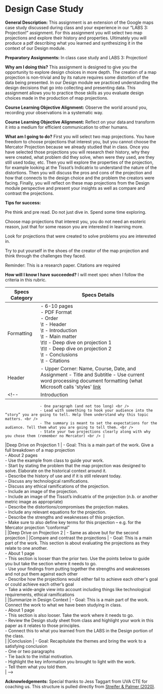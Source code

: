 # Design Case Study
**General Description:** This assignment is an extension of the Google maps case study discussed during class and your experience in our “LABS 3: Projection!” assignment. For this assignment you will select two map projections and explore their history and properties. Ultimately you will produce a pdf describing what you learned and synthesizing it in the context of our Design module. 

 
**Preparatory Assignments:** In class case study and LABS 3: Projection! 

**Why am I doing this?** This assignment is designed to give you the opportunity to explore design choices in more depth. The creation of a map projection is non-trivial and by its nature requires some distortion of the data being presented. In our Design module we practiced understanding the design decisions that go into collecting and presenting data. This assignment allows you to practice those skills as you evaluate design choices made in the production of map projections. 

 

**Course Learning Objective Alignment:** Observe the world around you, recording your observations in a systematic way. 

**Course Learning Objective Alignment:** Reflect on your data and transform it into a medium for efficient communication to other humans. 

 

 

**What am I going to do?** First you will select two map projections. You have freedom to choose projections that interest you, but you cannot choose the Mercator Projection because we already studied that in class. Once you have selected those projections you will research their history, why they were created, what problem did they solve, when were they used, are they still used today, etc. Then you will explore the properties of the projection, for example looking at the Tissot’s Indicatrix to understand the nature of the distortions. Then you will discuss the pros and cons of the projection and how that connects to the design choice and the problem the creators were facing. Finally, you will reflect on these map projections from the Design module perspective and present your insights as well as compare and contrast the projections. 

 

 

**Tips for success:**

Pre think and pre read. Do not just dive in. Spend some time exploring. 

Choose map projections that interest you, you do not need an esoteric reason, just that for some reason you are interested in learning more. 

Look for projections that were created to solve problems you are interested in. 

Try to put yourself in the shoes of the creator of the map projection and think through the challenges they faced. 

Reminder: This is a research paper. Citations are required 

  

**How will I know I have succeeded?** I will meet spec when I follow the criteria in this rubric. 

| Specs Category | Specs Details                                                                                                                                                                                                                                            |
|----------------|----------------------------------------------------------------------------------------------------------------------------------------------------------------------------------------------------------------------------------------------------------|
| Formatting     | - 6-10 pages <br /> - PDF Format <br /> - Order <br /> \t - Header <br /> \t - Introduction <br /> \t - Main matter <br /> \t\t - Deep dive on projection 1 <br /> \t\t - Deep dive on projection 2 <br /> \t - Conclusions <br /> \t - Citations <br /> |
| Header         | - Upper Corner: Name, Course, Date, and Assignment - Title and Subtitle - Use current word processing document formatting (what Microsoft calls 'styles' [link](https://support.microsoft.com/en-gb/office/customize-or-create-new-styles-d38d6e47-f6fc-48eb-a607-1eb120dec563) |
<!-- |Introduction    |  - Goal: Introduce and motivate your topic, summarize the contents <br />
                    - One paragraph (and not too long) <br />
                    - Lead with something to hook your audience into the “story” you are going to tell. Help them understand why this topic matters. <br />
                    - The summary is meant to set the expectations for the audience. Tell them what you are going to tell them. <br />
                    - State your two projections clearly along with why you chose them (remember no Mercator) <br /> |
|Deep Drive on Projection 1 |   - Goal: This is a main part of the work. Give a full breakdown of a map projection <br /> 
                                - About 2 pages <br /> 
                                - Use the example from class to guide your work. <br /> 
                                - Start by stating the problem that the map projection was designed to solve. Elaborate on the historical context around it. <br /> 
                                - Describe the history of use and if it is still relevant today. <br /> 
                                - Discuss any technological ramifications. <br /> 
                                - Discuss any ethical ramifications of the projection. <br /> 
                                - Include an image of the projection. <br /> 
                                - Include an image of the Tissot’s indicatrix of the projection (n.b. or another metric image as appropriate) <br /> 
                                - Describe the distortions/compromises the projection makes. <br /> 
                                - Include any relevant equations for the projection. <br /> 
                                - Describe the strengths and weaknesses of this projection. <br /> 
                                - Make sure to also define key terms for this projection – e.g. for the Mercator projection “conformal” <br /> |
|Deep Drive on Projection 2 | - Same as above but for the second projection |
|Compare and contrast the projections | - Goal: This is a main part of the work. This section is about evaluating the projections as they relate to one another. <br />
                                        - About 1 page <br />
                                        - This section is looser than the prior two. Use the points below to guide you but take the section where it needs to go. <br />
                                        - Use your findings from putting together the strengths and weaknesses and not put them against each other <br />
                                        - Describe how the projections would either fail to achieve each other's goal or could achieve each other’s goal <br />
                                        - Take a wide-angle view into account including things like technological requirements, ethical ramifications <br /> |
|Summarize in Design Context |  - Goal: This is a main part of the work. Connect the work to what we have been studying in class. <br />
                                - About 1 page <br />
                                - This section is also looser. Take the work where it needs to go. <br />
                                - Review the Design study sheet from class and highlight your work in this paper as it relates to those principles.  <br />
                                - Connect this to what you learned from the LABS in the Design portion of the class. <br /> |
|Conclusion |   - Goal: Recapitulate the themes and bring the work to a satisfying conclusion <br />
                - One or two paragraphs <br />
                - Tie back to the initial motivation. <br />
                - Highlight the key information you brought to light with the work. <br />
                - Tell them what you told them. <br /> | -->

**Acknowledgements:** Special thanks to Jess Taggart from UVA CTE for coaching us. This structure is pulled directly from [Streifer & Palmer (2020)](https://cte.virginia.edu/blog/2020/12/04/alternative-grading-practices-support-both-equity-and-learning). 